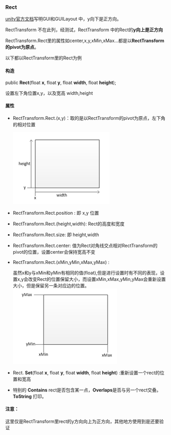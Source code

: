 ### Rect  

[unity官方文档](https://docs.unity3d.com/ScriptReference/Rect.html)写明GUI和GUILayout 中，y向下是正方向。

RectTransform  不在此列，经测试，RectTransform 中的Rect的**y向上是正方向**

RectTransform.Rect里的属性如center,x,y,xMin,xMax...都是以**RectTransform的pivot为原点**。

以下都以RectTransform里的Rect为例

#### 构造

public **Rect**(float **x**, float **y**, float **width**, float **height**);

设置左下角位置x,y，以及宽高 width,height  

#### 属性

* RectTransform.Rect.(x,y)：取的是以RectTransform的pivot为原点，左下角的相对位置

   ![](pic/25.png)

* RectTransform.Rect.position : 即 x,y 位置

* RectTransform.Rect.(height,width): Rect的高度和宽度

* RectTransform.Rect.size: 即 height,width

* RectTransform.Rect.center: 值为Rect对角线交点相对RectTransform的pivot的位置，设置center会保持宽高不变

* RectTransform.Rect.(xMin,yMin,xMax,yMax) :

   虽然x和y与xMin和yMin有相同的值(float),但是进行设置时有不同的表现，设置x,y会改变Rect的位置保留大小，而设置xMin,xMax,yMin,yMax会重新设置大小，但是保留另一条对应边的位置。![](pic/16.png)

* Rect. **Set**(float **x**, float **y**, float **width**, float **height**) :重新设置一个rect的位置和宽高

* 特别的 **Contains** rect是否包含某一点，**Overlaps**是否与另一个rect交叠。 **ToString** 打印。

#### 注意：

这里仅是RectTransform里rect的y方向向上为正方向，其他地方使用到是还要验证

 

